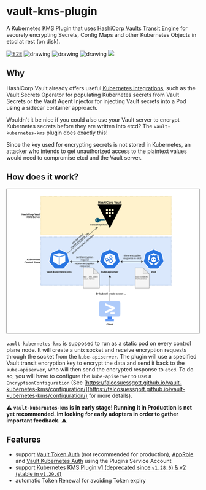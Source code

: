# vault-kms-plugin
A Kubernetes KMS Plugin that uses [HashiCorp Vaults](https://developer.hashicorp.com/vault) [Transit Engine](https://developer.hashicorp.com/vault/docs/secrets/transit) for securely encrypting Secrets, Config Maps and other Kubernetes Objects in etcd at rest (on disk).

[![E2E](https://github.com/FalcoSuessgott/vault-kubernetes-kms/actions/workflows/e2e.yml/badge.svg)](https://github.com/FalcoSuessgott/vault-kubernetes-kms/actions/workflows/e2e.yml)
<img src="https://github.com/FalcoSuessgott/vault-kubernetes-kms/actions/workflows/test.yml/badge.svg" alt="drawing"/> <img src="https://github.com/FalcoSuessgott/vault-kubernetes-kms/actions/workflows/lint.yml/badge.svg" alt="drawing"/> <img src="https://img.shields.io/github/v/release/FalcoSuessgott/vault-kubernetes-kms" alt="drawing"/>
<a href="https://codecov.io/gh/FalcoSuessgott/vault-kubernetes-kms"><img src="https://codecov.io/gh/FalcoSuessgott/vault-kubernetes-kms/graph/badge.svg?token=naW3niAAt0"/></a>

## Why
HashiCorp Vault already offers useful [Kubernetes integrations](https://developer.hashicorp.com/vault/docs/platform/k8s), such as the Vault Secrets Operator for populating Kubernetes secrets from Vault Secrets or the Vault Agent Injector for injecting Vault secrets into a Pod using a sidecar container approach.

Wouldn't it be nice if you could also use your Vault server to encrypt Kubernetes secrets before they are written into etcd? The `vault-kubernetes-kms` plugin does exactly this!

Since the key used for encrypting secrets is not stored in Kubernetes, an attacker who intends to get unauthorized access to the plaintext values would need to compromise etcd and the Vault server.
## How does it work?
![img](arch.svg)

`vault-kubernetes-kms` is supposed to run as a static pod on every control plane node. It will create a unix socket and receive encryption requests through the socket from the `kube-apiserver`. The plugin will use a specified Vault transit encryption key to encrypt the data and send it back to the `kube-apiserver`, who will then send the encrypted response to `etcd`. To do so, you will have to configure the `kube-apiserver` to use a `EncryptionConfiguration` (See [https://falcosuessgott.github.io/vault-kubernetes-kms/configuration/](https://falcosuessgott.github.io/vault-kubernetes-kms/configuration/) for more details).

:warning: **`vault-kubernetes-kms` is in early stage! Running it in Production is not yet recommended. Im looking for early adopters in order to  gather important feedback.** :warning:

## Features
* support [Vault Token Auth](https://developer.hashicorp.com/vault/docs/auth/token) (not recommended for production), [AppRole](https://developer.hashicorp.com/vault/docs/auth/approle) and [Vault Kubernetes Auth](https://developer.hashicorp.com/vault/docs/auth/kubernetes) using the Plugins Service Account
* support Kubernetes [KMS Plugin v1 (deprecated since `v1.28.0`) & v2 (stable in `v1.29.0`)](https://kubernetes.io/docs/tasks/administer-cluster/kms-provider/#before-you-begin)
* automatic Token Renewal for avoiding Token expiry
